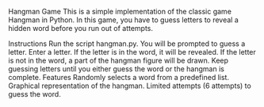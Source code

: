 Hangman Game
This is a simple implementation of the classic game Hangman in Python. In this game, you have to guess letters to reveal a hidden word before you run out of attempts.

Instructions
Run the script hangman.py.
You will be prompted to guess a letter.
Enter a letter.
If the letter is in the word, it will be revealed.
If the letter is not in the word, a part of the hangman figure will be drawn.
Keep guessing letters until you either guess the word or the hangman is complete.
Features
Randomly selects a word from a predefined list.
Graphical representation of the hangman.
Limited attempts (6 attempts) to guess the word.
